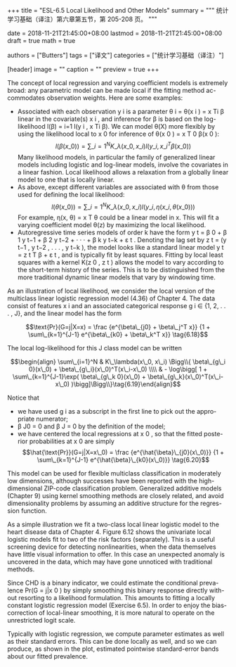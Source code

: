 +++
title = "ESL-6.5 Local Likelihood and Other Models"
summary = """
统计学习基础（译注）第六章第五节，第 205-208 页。
"""

date = 2018-11-21T21:45:00+08:00
lastmod = 2018-11-21T21:45:00+08:00
draft = true
math = true

authors = ["Butters"]
tags = ["译文"]
categories = ["统计学习基础（译注）"]

[header]
image = ""
caption = ""
preview = true
+++

The concept of local regression and varying coefficient models is extremely
broad: any parametric model can be made local if the fitting method ac-
commodates observation weights. Here are some examples:

* Associated with each observation y i is a parameter θ i = θ(x i ) = x Ti β
linear in the covariate(s) x i , and inference for β is based on the log-
likelihood l(β) = i=1 l(y i , x Ti β). We can model θ(X) more flexibly
by using the likelihood local to x 0 for inference of θ(x 0 ) = x T 0 β(x 0 ):
$$l(\beta(x\_0)) = \sum\_{i=1}^N
K\_\lambda(x\_0, x\_i) l(y\_i, x\_i^T\beta(x\_0))$$
Many likelihood models, in particular the family of generalized linear
models including logistic and log-linear models, involve the covariates
in a linear fashion. Local likelihood allows a relaxation from a globally
linear model to one that is locally linear.
* As above, except different variables are associated with θ from those
used for defining the local likelihood:
$$l(\theta(x\_0)) = \sum\_{i=1}^N
K\_\lambda(x\_0, x\_i) l(y\_i, \eta(x\_i, \theta(x\_0)))$$
For example, η(x, θ) = x T θ could be a linear model in x. This will fit
a varying coefficient model θ(z) by maximizing the local likelihood.
* Autoregressive time series models of order k have the form y t =
β 0 + β 1 y t−1 + β 2 y t−2 + · · · + β k y t−k + ε t . Denoting the lag set by
z t = (y t−1 , y t−2 , . . . , y t−k ), the model looks like a standard linear
model y t = z t T β + ε t , and is typically fit by least squares. Fitting
by local least squares with a kernel K(z 0 , z t ) allows the model to
vary according to the short-term history of the series. This is to be
distinguished from the more traditional dynamic linear models that
vary by windowing time.

As an illustration of local likelihood, we consider the local version of the
multiclass linear logistic regression model (4.36) of Chapter 4. The data
consist of features x i and an associated categorical response g i ∈ {1, 2, . . . , J},
and the linear model has the form

$$\text{Pr}(G=j|X=x) = \frac
{e^{\beta\_{j0} + \beta\_j^T x}}
{1 + \sum\_{k=1}^{J-1} e^{\beta\_{k0} + \beta\_k^T x}}
\tag{6.18}$$

The local log-likelihood for this J class model can be written

$$\begin{align}
\sum\_{i=1}^N  & K\_\lambda(x\_0, x\_i)  \Bigg\\{
\beta\_{g\_i 0}(x\_0) + \beta\_{g\_i}(x\_0)^T(x\_i-x\_0) \\\\ & -
\log\bigg[ 1 + \sum\_{k=1}^{J-1}\exp(
  \beta\_{g\_k 0}(x\_0) + \beta\_{g\_k}(x\_0)^T(x\_i-x\_0)
)\bigg]\Bigg\\}\tag{6.19}\end{align}$$

Notice that

* we have used g i as a subscript in the first line to pick out the appro-
priate numerator;
* β J0 = 0 and β J = 0 by the definition of the model;
* we have centered the local regressions at x 0 , so that the fitted poste-
rior probabilities at x 0 are simply
$$\hat{\text{Pr}}(G=j|X=x\_0) = \frac
{e^{\hat{\beta}\_{j0}(x\_0)}}
{1 + \sum\_{k=1}^{J-1} e^{\hat{\beta}\_{k0}(x\_0)}}
\tag{6.20}$$

This model can be used for flexible multiclass classification in moderately
low dimensions, although successes have been reported with the high-
dimensional ZIP-code classification problem. Generalized additive models
(Chapter 9) using kernel smoothing methods are closely related, and avoid
dimensionality problems by assuming an additive structure for the regres-
sion function.

As a simple illustration we fit a two-class local linear logistic model to
the heart disease data of Chapter 4. Figure 6.12 shows the univariate local
logistic models fit to two of the risk factors (separately). This is a useful
screening device for detecting nonlinearities, when the data themselves have
little visual information to offer. In this case an unexpected anomaly is
uncovered in the data, which may have gone unnoticed with traditional
methods.

Since CHD is a binary indicator, we could estimate the conditional preva-
lence Pr(G = j|x 0 ) by simply smoothing this binary response directly with-
out resorting to a likelihood formulation. This amounts to fitting a locally
constant logistic regression model (Exercise 6.5). In order to enjoy the bias-
correction of local-linear smoothing, it is more natural to operate on the
unrestricted logit scale.

Typically with logistic regression, we compute parameter estimates as
well as their standard errors. This can be done locally as well, and so
we can produce, as shown in the plot, estimated pointwise standard-error
bands about our fitted prevalence.